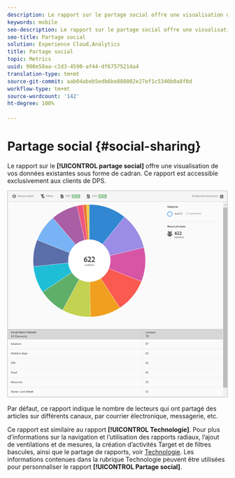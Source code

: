 ```yaml
---
description: Le rapport sur le partage social offre une visualisation de vos données existantes sous forme de cadran. Ce rapport est accessible exclusivement aux clients de DPS (Digital Publishing Suite).
keywords: mobile
seo-description: Le rapport sur le partage social offre une visualisation de vos données existantes sous forme de cadran. Ce rapport est accessible exclusivement aux clients de DPS (Digital Publishing Suite).
seo-title: Partage social
solution: Experience Cloud,Analytics
title: Partage social
topic: Metrics
uuid: 900e58aa-c1d3-4590-af44-df67575214a4
translation-type: tm+mt
source-git-commit: aab04abeb5edb6be886002e27ef1c5340b0a8f0d
workflow-type: tm+mt
source-wordcount: '142'
ht-degree: 100%

---
```



# Partage social {#social-sharing}

Le rapport sur le **[!UICONTROL partage social]** offre une visualisation de vos données existantes sous forme de cadran. Ce rapport est accessible exclusivement aux clients de DPS.

![](assets/dps_social_share.png)

Par défaut, ce rapport indique le nombre de lecteurs qui ont partagé des articles sur différents canaux, par courrier électronique, messagerie, etc.

Ce rapport est similaire au rapport **[!UICONTROL Technologie]**. Pour plus d’informations sur la navigation et l’utilisation des rapports radiaux, l’ajout de ventilations et de mesures, la création d’activités Target et de filtres bascules, ainsi que le partage de rapports, voir [Technologie](/help/using/usage/reports-technology.md). Les informations contenues dans la rubrique Technologie peuvent être utilisées pour personnaliser le rapport **[!UICONTROL Partage social]**.
